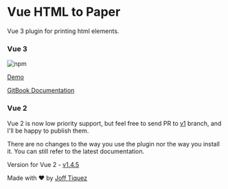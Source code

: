 # Vue HTML to Paper

Vue 3 plugin for printing html elements.

### Vue 3

![npm](https://img.shields.io/npm/dw/vue-html-to-paper)

[Demo](https://mycurelabs.github.io/vue-html-to-paper/)

[GitBook Documentation](https://oss.mycure.md/v/vue-html-to-paper/)

### Vue 2

Vue 2 is now low priority support, but feel free to send PR to [v1](https://github.com/mycurelabs/vue-html-to-paper/tree/v1) branch, and I'll be happy to publish them.

There are no changes to the way you use the plugin nor the way you install it. You can still refer to the latest documentation.

Version for Vue 2 - [v1.4.5](https://www.npmjs.com/package/vue-html-to-paper/v/1.4.5)

Made with ❤️ by [Joff Tiquez](https://twitter.com/jrtiquez)
